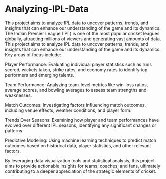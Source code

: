 # Analyzing-IPL-Data
This project aims to analyze IPL data to uncover patterns, trends, and insights that can enhance our understanding of the game and its dynamics.
The Indian Premier League (IPL) is one of the most popular cricket leagues globally, attracting millions of viewers and generating vast amounts of data. This project aims to analyze IPL data to uncover patterns, trends, and insights that can enhance our understanding of the game and its dynamics. Key areas of focus include:

Player Performance: Evaluating individual player statistics such as runs scored, wickets taken, strike rates, and economy rates to identify top performers and emerging talents.

Team Performance: Analyzing team-level metrics like win-loss ratios, average scores, and bowling averages to assess team strengths and weaknesses.

Match Outcomes: Investigating factors influencing match outcomes, including venue effects, weather conditions, and player form.

Trends Over Seasons: Examining how player and team performances have evolved over different IPL seasons, identifying any significant changes or patterns.

Predictive Modeling: Using machine learning techniques to predict match outcomes based on historical data, player statistics, and other relevant factors.

By leveraging data visualization tools and statistical analysis, this project aims to provide actionable insights for teams, coaches, and fans, ultimately contributing to a deeper appreciation of the strategic elements of cricket.
